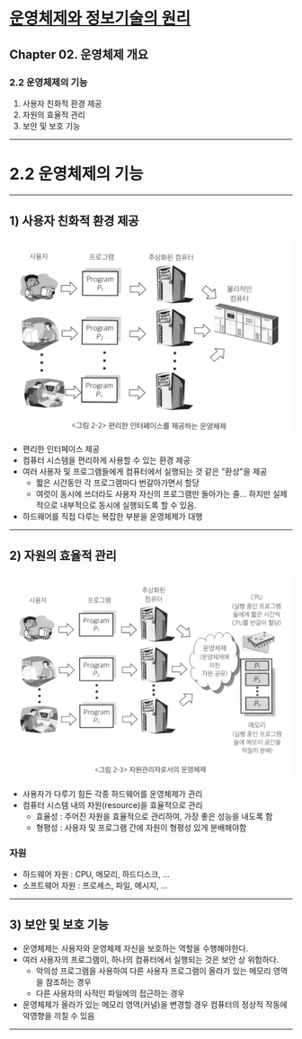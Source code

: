 # <a href = "../README.md" target="_blank">운영체제와 정보기술의 원리</a>
## Chapter 02. 운영체제 개요
### 2.2 운영체제의 기능
1) 사용자 친화적 환경 제공
2) 자원의 효율적 관리
3) 보안 및 보호 기능

---

# 2.2 운영체제의 기능

---

## 1) 사용자 친화적 환경 제공
![interface](img/os_interface.png)
- 편리한 인터페이스 제공
- 컴퓨터 시스템을 편리하게 사용할 수 있는 환경 제공
- 여러 사용자 및 프로그램들에게 컴퓨터에서 실행되는 것 같은 "환상"을 제공
  - 짧은 시간동안 각 프로그램마다 번갈아가면서 할당
  - 여럿이 동시에 쓰더라도 사용자 자신의 프로그램만 돌아가는 줄... 하지만 실제적으로 내부적으로 동시에 실행되도록 할 수 있음.
- 하드웨어를 직접 다루는 복잡한 부분을 운영체제가 대행

---

## 2) 자원의 효율적 관리
![resource_manager](img/resource_manager.png)
- 사용자가 다루기 힘든 각종 하드웨어를 운영체제가 관리
- 컴퓨터 시스템 내의 자원(resource)을 효율적으로 관리
  - 효율성 : 주어진 자원을 효율적으로 관리하여, 가장 좋은 성능을 내도록 함
  - 형평성 : 사용자 및 프로그램 간에 자원이 형평성 있게 분배해야함

### 자원
- 하드웨어 자원 : CPU, 메모리, 하드디스크, ...
- 소프트웨어 자원 : 프로세스, 파일, 메시지, ...

---

## 3) 보안 및 보호 기능
- 운영체제는 사용자와 운영체제 자신을 보호하는 역할을 수행해야한다.
- 여러 사용자의 프로그램이, 하나의 컴퓨터에서 실행되는 것은 보안 상 위험하다.
  - 악의성 프로그램을 사용하여 다른 사용자 프로그램이 올라가 있는 메모리 영역을 참조하는 경우
  - 다른 사용자의 사적인 파일에의 접근하는 경우
- 운영체제가 올라가 있는 메모리 영역(커널)을 변경할 경우 컴퓨터의 정상적 작동에 악영향을 끼칠 수 있음

---
